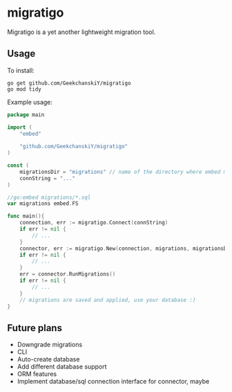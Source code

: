 # migratigo

Migratigo is a yet another lightweight migration tool.

## Usage

To install:

```shell
go get github.com/GeekchanskiY/migratigo
go mod tidy
```

Example usage:

```go
package main

import (
	"embed"
	
	"github.com/GeekchanskiY/migratigo"
)

const (
	migrationsDir = "migrations" // name of the directory where embed migrations located
	connString = "..."
)

//go:embed migrations/*.sql
var migrations embed.FS

func main(){
	connection, err := migratigo.Connect(connString)
	if err != nil {
		// ...
    }
	connector, err := migratigo.New(connection, migrations, migrationsDir)
	if err != nil {
		// ...
    }
	err = connector.RunMigrations() 
	if err != nil {
		// ...
    }
	// migrations are saved and applied, use your database :)
}
```

## Future plans
 - Downgrade migrations
 - CLI
 - Auto-create database
 - Add different database support
 - ORM features
 - Implement database/sql connection interface for connector, maybe
